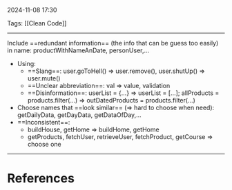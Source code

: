 2024-11-08 17:30

Tags: [[Clean Code]]

---

Include ==redundant information== (the info that can be guess too easily) in name: productWithNameAnDate, personUser,...
- Using: 
	- ==Slang==: user.goToHell() => user.remove(), user.shutUp() => user.mute()
	- ==Unclear abbreviation==: val => value, validation
	- ==Disinformation==: userList = {...} => userList = [...]; allProducts = products.filter(...) => outDatedProducts = products.filter(...)
- Choose names that ==look similar== (=> hard to choose when need): getDailyData, getDayData, getDataOfDay,...
- ==Inconsistent==: 
	- buildHouse, getHome => buildHome, getHome
	- getProducts, fetchUser, retrieveUser, fetchProduct, getCourse => choose one

---
# References